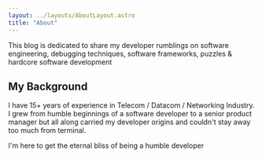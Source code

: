 ```yaml
---
layout: ../layouts/AboutLayout.astro
title: "About"
---
```


This blog is dedicated to share my developer rumblings on software engineering, debugging techniques, software frameworks, puzzles & hardcore software development

## My Background
I have 15+ years of experience in Telecom / Datacom / Networking Industry. I grew from humble beginnings of a software developer to a senior product manager but all along carried my developer origins and couldn't stay away too much from terminal.

I'm here to get the eternal bliss of being a humble developer

